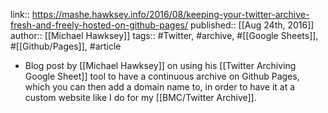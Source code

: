 link:: https://mashe.hawksey.info/2016/08/keeping-your-twitter-archive-fresh-and-freely-hosted-on-github-pages/
published:: [[Aug 24th, 2016]]
author:: [[Michael Hawksey]]
tags:: #Twitter, #archive, #[[Google Sheets]], #[[Github/Pages]], #article

- Blog post by [[Michael Hawksey]] on using his [[Twitter Archiving Google Sheet]] tool to have a continuous archive on Github Pages, which you can then add a domain name to, in order to have it at a custom website like I do for my [[BMC/Twitter Archive]].